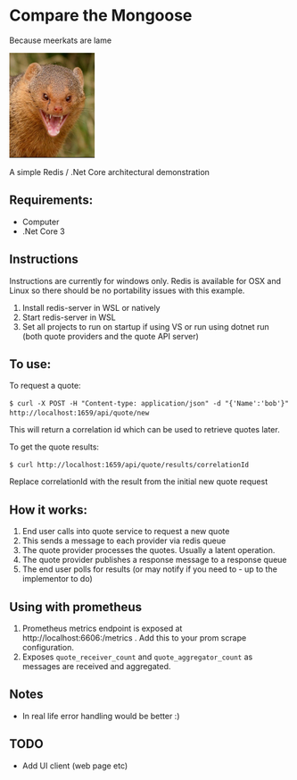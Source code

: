 # Compare the Mongoose 

Because meerkats are lame

![meerkats are lame](images/ctm.png)

A simple Redis / .Net Core architectural demonstration

## Requirements:

* Computer
* .Net Core 3

## Instructions

Instructions are currently for windows only. Redis is available for OSX and Linux so 
there should be no portability issues with this example.

1. Install redis-server in WSL or natively
2. Start redis-server in WSL 
3. Set all projects to run on startup if using VS or run using dotnet run (both quote providers and the quote API server)

## To use:

To request a quote:

`$ curl -X POST -H "Content-type: application/json" -d "{'Name':'bob'}" http://localhost:1659/api/quote/new`

This will return a correlation id which can be used to retrieve quotes later.

To get the quote results:

`$ curl http://localhost:1659/api/quote/results/correlationId`

Replace correlationId with the result from the initial new quote request

## How it works:

1. End user calls into quote service to request a new quote
2. This sends a message to each provider via redis queue
3. The quote provider processes the quotes. Usually a latent operation.
4. The quote provider publishes a response message to a response queue
5. The end user polls for results (or may notify if you need to - up to the implementor to do)

## Using with prometheus

1. Prometheus metrics endpoint is exposed at http://localhost:6606:/metrics . Add this to your prom
   scrape configuration.
2. Exposes `quote_receiver_count` and `quote_aggregator_count` as messages are received and aggregated.

## Notes

* In real life error handling would be better :)

## TODO

* Add UI client (web page etc)